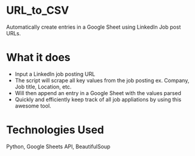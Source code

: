 # URL_to_CSV
Automatically create entries in a Google Sheet using LinkedIn Job post URLs. 

# What it does
- Input a LinkedIn job posting URL
- The script will scrape all key values from the job posting ex. Company, Job title, Location, etc.
- Will then append an entry in a Google Sheet with the values parsed
- Quickly and efficiently keep track of all job appliations by using this awesome tool.

# Technologies Used
Python, Google Sheets API, BeautifulSoup

